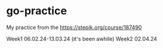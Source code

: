 # go-practice
My practice from the https://stepik.org/course/187490

Week1 06.02.24-13.03.24 (it's been awhile)
Week2 02.04.24
